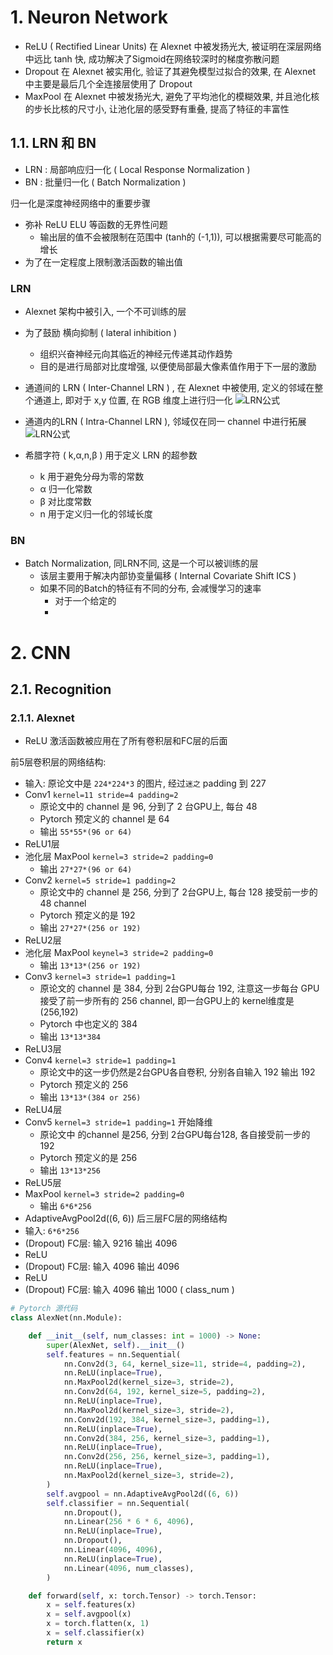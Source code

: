 # 1. Neuron Network

* ReLU ( Rectified Linear Units) 在 Alexnet 中被发扬光大, 被证明在深层网络中远比 tanh 快, 成功解决了Sigmoid在网络较深时的梯度弥散问题
* Dropout 在 Alexnet 被实用化, 验证了其避免模型过拟合的效果, 在 Alexnet 中主要是最后几个全连接层使用了 Dropout
* MaxPool 在 Alexnet 中被发扬光大, 避免了平均池化的模糊效果, 并且池化核的步长比核的尺寸小, 让池化层的感受野有重叠, 提高了特征的丰富性


## 1.1. LRN 和 BN

* LRN : 局部响应归一化 ( Local Response Normalization )
* BN  : 批量归一化     ( Batch Normalization )

归一化是深度神经网络中的重要步骤
* 弥补 ReLU ELU 等函数的无界性问题
  * 输出层的值不会被限制在范围中 (tanh的 (-1,1)), 可以根据需要尽可能高的增长
* 为了在一定程度上限制激活函数的输出值

### LRN

* Alexnet 架构中被引入, 一个不可训练的层
* 为了鼓励 横向抑制 ( lateral inhibition )
  * 组织兴奋神经元向其临近的神经元传递其动作趋势
  * 目的是进行局部对比度增强, 以便使局部最大像素值作用于下一层的激励


* 通道间的 LRN ( Inter-Channel LRN ) , 在 Alexnet 中被使用, 定义的邻域在整个通道上, 即对于 x,y 位置, 在 RGB 维度上进行归一化
![LRN公式](https://images4.pianshen.com/914/5f/5f02a0b2599665e5d8111caddd4676a2.png)
* 通道内的LRN ( Intra-Channel LRN ), 邻域仅在同一 channel 中进行拓展
![LRN公式](https://images3.pianshen.com/609/2b/2b636b49e4e3fab6520a4adbdc05e489.png)

* 希腊字符 ( k,α,n,β ) 用于定义 LRN 的超参数
  * k 用于避免分母为零的常数
  * α 归一化常数
  * β 对比度常数
  * n 用于定义归一化的邻域长度
  
### BN

* Batch Normalization, 同LRN不同, 这是一个可以被训练的层
  * 该层主要用于解决内部协变量偏移 ( Internal Covariate Shift ICS )
  * 如果不同的Batch的特征有不同的分布, 会减慢学习的速率
    * 对于一个给定的
    * 

# 2. CNN 

## 2.1. Recognition


### 2.1.1. Alexnet

* ReLU 激活函数被应用在了所有卷积层和FC层的后面

前5层卷积层的网络结构:
* 输入:  原论文中是 `224*224*3` 的图片, 经过`迷之` padding 到 227
* Conv1 `kernel=11 stride=4 padding=2` 
  * 原论文中的 channel 是 96, 分到了 2 台GPU上, 每台 48
  * Pytorch 预定义的 channel 是 64
  * 输出 `55*55*(96 or 64)`
* ReLU1层
* 池化层 MaxPool ` kernel=3 stride=2 padding=0 `
  * 输出 `27*27*(96 or 64)`
* Conv2 `kernel=5 stride=1 padding=2`
  * 原论文中的 channel 是 256, 分到了 2台GPU上, 每台 128 接受前一步的 48 channel
  * Pytorch 预定义的是 192
  * 输出 `27*27*(256 or 192)`
* ReLU2层
* 池化层 MaxPool `keynel=3 stride=2 padding=0`
  * 输出 `13*13*(256 or 192)`
* Conv3 `kernel=3 stride=1 padding=1`
  * 原论文的 channel 是 384, 分到 2台GPU每台 192, 注意这一步每台 GPU 接受了前一步所有的 256 channel, 即一台GPU上的 kernel维度是 (256,192)
  * Pytorch 中也定义的 384
  * 输出 `13*13*384`
* ReLU3层
* Conv4 `kernel=3 stride=1 padding=1`
  * 原论文中的这一步仍然是2台GPU各自卷积, 分别各自输入 192 输出 192
  * Pytorch 预定义的 256
  * 输出 `13*13*(384 or 256)`
* ReLU4层
* Conv5 `kernel=3 stride=1 padding=1` 开始降维
  * 原论文中 的channel 是256, 分到 2台GPU每台128, 各自接受前一步的 192
  * Pytorch 预定义的是 256
  * 输出 `13*13*256`
* ReLU5层
* MaxPool `kernel=3 stride=2 padding=0`
  * 输出 `6*6*256`
* AdaptiveAvgPool2d((6, 6))
后三层FC层的网络结构
* 输入: `6*6*256` 
* (Dropout) FC层: 输入 9216 输出 4096
* ReLU
* (Dropout) FC层: 输入 4096 输出 4096
* ReLU
* (Dropout) FC层: 输入 4096 输出 1000 ( class_num )

```py
# Pytorch 源代码
class AlexNet(nn.Module):

    def __init__(self, num_classes: int = 1000) -> None:
        super(AlexNet, self).__init__()
        self.features = nn.Sequential(
            nn.Conv2d(3, 64, kernel_size=11, stride=4, padding=2),
            nn.ReLU(inplace=True),
            nn.MaxPool2d(kernel_size=3, stride=2),
            nn.Conv2d(64, 192, kernel_size=5, padding=2),
            nn.ReLU(inplace=True),
            nn.MaxPool2d(kernel_size=3, stride=2),
            nn.Conv2d(192, 384, kernel_size=3, padding=1),
            nn.ReLU(inplace=True),
            nn.Conv2d(384, 256, kernel_size=3, padding=1),
            nn.ReLU(inplace=True),
            nn.Conv2d(256, 256, kernel_size=3, padding=1),
            nn.ReLU(inplace=True),
            nn.MaxPool2d(kernel_size=3, stride=2),
        )
        self.avgpool = nn.AdaptiveAvgPool2d((6, 6))
        self.classifier = nn.Sequential(
            nn.Dropout(),
            nn.Linear(256 * 6 * 6, 4096),
            nn.ReLU(inplace=True),
            nn.Dropout(),
            nn.Linear(4096, 4096),
            nn.ReLU(inplace=True),
            nn.Linear(4096, num_classes),
        )

    def forward(self, x: torch.Tensor) -> torch.Tensor:
        x = self.features(x)
        x = self.avgpool(x)
        x = torch.flatten(x, 1)
        x = self.classifier(x)
        return x
```